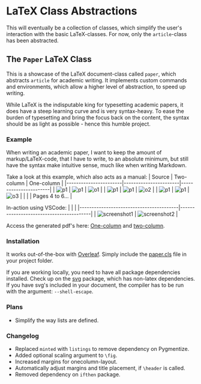 # LaTeX Class Abstractions
This will eventually be a collection of classes, which simplify the user's interaction with the basic LaTeX-classes. For now, only the `article`-class has been abstracted.

## The `Paper` LaTeX Class
This is a showcase of the LaTeX document-class called `paper`, which abstracts `article` for academic writing. It implements custom commands and environments, which allow a higher level of abstraction, to speed up writing.

While LaTeX is the indisputable king for typesetting academic papers, it does have a steep learning curve and is very syntax-heavy. To ease the burden of typesetting and bring the focus back on the content, the syntax should be as light as possible - hence this humble project.

### Example
When writing an academic paper, I want to keep the amount of markup/LaTeX-code, that I have to write, to an absolute minimum, but still have the syntax make intuitive sense, much like when writing Markdown.

Take a look at this example, which also acts as a manual:
| Source                | Two-column            | One-column            |
|-----------------------|-----------------------|-----------------------|
| ![p1](resources/for_readme/s1.png) | ![p1](resources/for_readme/p1.png) | ![o1](resources/for_readme/o1.png) |
| ![p1](resources/for_readme/s2.png) | ![p1](resources/for_readme/p2.png) | ![o2](resources/for_readme/o2.png) |
| ![p1](resources/for_readme/s3.png) | ![p1](resources/for_readme/p3.png) | ![o3](resources/for_readme/o3.png) |
|                       |                       | Pages 4 to 6...       |

In-action using VSCode:
|                                         |                                         |
|-----------------------------------------|-----------------------------------------|
| ![screenshot1](resources/for_readme/screenshot1.png) | ![screenshot2](resources/for_readme/screenshot2.png) |

Access the generated pdf's here: [One-column](compiled_pdfs/paper_one_column.pdf) and [two-column](compiled_pdfs/paper_two_column.pdf).

### Installation
It works out-of-the-box with [Overleaf](https://www.overleaf.com). Simply include the [paper.cls](paper.cls) file in your project folder.

If you are working locally, you need to have all package dependencies installed. Check up on the [svg](https://ctan.org/pkg/svg?lang=en) package, which has non-latex dependencies. If you have svg's included in your document, the compiler has to be run with the argument: `--shell-escape`.

### Plans
- Simplify the way lists are defined.

### Changelog
- Replaced `minted` with `listings` to remove dependency on Pygmentize.
- Added optional scaling argument to `\fig`.
- Increased margins for onecolumn-layout.
- Automatically adjust margins and title placement, if `\header` is called.
- Removed dependency on `ifthen` package.
